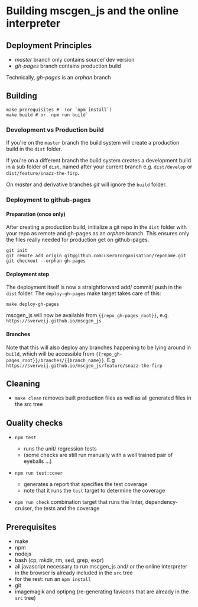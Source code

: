 # Building mscgen_js and the online interpreter

## Deployment Principles
- *master* branch only contains source/ dev version
- *gh-pages* branch contains production build

Technically, *gh-pages* is an _orphan_ branch

## Building
```shell
make prerequisites #  (or `npm install`)
make build # or `npm run build`
```

### Development vs Production build
If you're on the `master` branch the build system will create a production
build in the `dist` folder.

If you're on a different branch the build system creates a development build
in a sub folder of `dist`, named after your current branch e.g. `dist/develop`
or `dist/feature/snazz-the-firp`.


On *master* and derivative branches _git_ will ignore the `build` folder. 

### Deployment to github-pages
#### Preparation (once only)
After creating a production build, initialize a git repo in the `dist` folder
with your repo as remote and gh-pages as an _orphan_ branch. This ensures only
the files really needed for production get on github-pages.

```shell
git init
git remote add origin git@github.com:userororganisation/reponame.git
git checkout --orphan gh-pages
```

#### Deployment step
The deployment itself is now a straightforward add/ commit/ push in the `dist` folder. The `deploy-gh-pages` make target takes care of this:
```shell
make deploy-gh-pages
```
mscgen_js will now be available from `{{repo_gh-pages_root}}`, e.g. `https://sverweij.github.io/mscgen_js`

#### Branches
Note that this will also deploy any branches happening to be lying around in `build`, which will be accessible
from `{{repo_gh-pages_root}}/branches/{{branch_name}}`. 
E.g  `https://sverweij.github.io/mscgen_js/feature/snazz-the-firp`

## Cleaning
- ```make clean``` removes built production files as well as all generated files in the src tree

## Quality checks
- `npm test`
    - runs the unit/ regression tests
    - (some  checks are still run manually with a well trained pair of eyeballs ...)

- `npm run test:cover`
    - generates a report that specifies the test coverage
    - note that it runs the ```test``` target to determine the coverage

- `npm run check` combination target that runs the linter, dependency-cruiser,
    the tests and the coverage

## Prerequisites
- make
- npm
- nodejs
- bash (cp, mkdir, rm, sed, grep, expr)
- all javascript necessary to run mscgen_js and/ or the online interpreter in the browser is already included in the `src` tree
- for the rest: run an ```npm install```
- git
- imagemagik and optipng (re-generating favicons that are already in the `src` tree)
